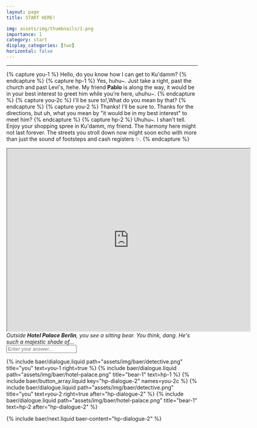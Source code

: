 ```yaml
---
layout: page
title: START HERE!

img: assets/img/thumbnails/1.png
importance: 1
category: start
display_categories: [two]
horizontal: false
---
```


---


<!-- Dialogue -->
{% capture you-1 %}
  Hello, do you know how I can get to Ku'damm?
{% endcapture %}
{% capture hp-1 %}
  Yes, huhu~. Just take a right, past the church and past Levi's, hehe. My friend <b>Pablo</b> is along the way, it would be in your best interest to greet him while you’re here, uhuhu~.
{% endcapture %}
{% capture you-2c %}
  I'll be sure to!,What do you mean by that?
{% endcapture %}
{% capture you-2 %}
  <span baer-content="hp-dialogue-2" baer-option="0">Thanks! I'll be sure to.</span>
  <span baer-content="hp-dialogue-2" baer-option="1">Thanks for the directions, but uh, what you mean by "it would be in my best interest" to meet him?</span>
{% endcapture %}
{% capture hp-2 %}
  Uhuhu~. <span baer-content="hp-dialogue-2" baer-option="1">I shan't tell.</span> Enjoy your shopping spree in Ku'damm, my friend. The harmony here might not last forever. The streets you stroll down now might soon echo with more than just the sound of footsteps and cash registers &#x2728;.
{% endcapture %}

<div class = "baer-dialogue-group">
<div class="centerhorizontal">
<iframe src="https://www.google.com/maps/d/u/0/embed?mid=1JKzdBfhLhVzGwpQpINZxrDflK18mlXE&ehbc=2E312F" width="640" height="480"></iframe>
</div>


<div class="d-flex flex-column align-items-center gap-5 centerhorizontal ">
  <i>Outside <b>Hotel Palace Berlin</b>, you see a sitting bear. You think, dang. He's such a majestic shade of...</i>
    <form baer-key="hotel-palace-unlock"> <input placeholder="Enter your answer..."></form>
    
</div>
</div>

<div class="baer-dialogue-group" baer-content="hotel-palace-unlock">
   
  {% include baer/dialogue.liquid path="assets/img/baer/detective.png" title="you" text=you-1 right=true %}
  {% include baer/dialogue.liquid path="assets/img/baer/hotel-palace.png" title="bear-1" text=hp-1 %}
  {% include baer/button_array.liquid key="hp-dialogue-2" names=you-2c %}
  {% include baer/dialogue.liquid path="assets/img/baer/detective.png" title="you" text=you-2 right=true after="hp-dialogue-2" %}
  {% include baer/dialogue.liquid path="assets/img/baer/hotel-palace.png" title="bear-1" text=hp-2 after="hp-dialogue-2" %}
</div>


{% include baer/next.liquid baer-content="hp-dialogue-2" %}

